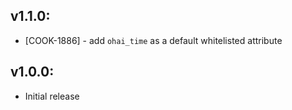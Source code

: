 ## v1.1.0:

* [COOK-1886] - add `ohai_time` as a default whitelisted attribute

## v1.0.0:

* Initial release
